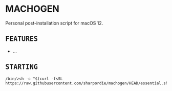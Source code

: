 # MACHOGEN

Personal post-installation script for macOS 12.

## <samp>FEATURES</samp>

- ...

## <samp>STARTING</samp>

```shell
/bin/zsh -c "$(curl -fsSL https://raw.githubusercontent.com/sharpordie/machogen/HEAD/essential.sh)"
```
